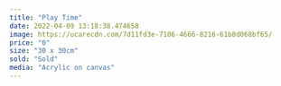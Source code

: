 ```yaml
---
title: "Play Time"
date: 2022-04-09 13:18:38.474658
image: https://ucarecdn.com/7d11fd3e-7106-4666-8216-61b8d068bf65/
price: "0"
size: "30 x 30cm"
sold: "Sold"
media: "Acrylic on canvas"
---
```


